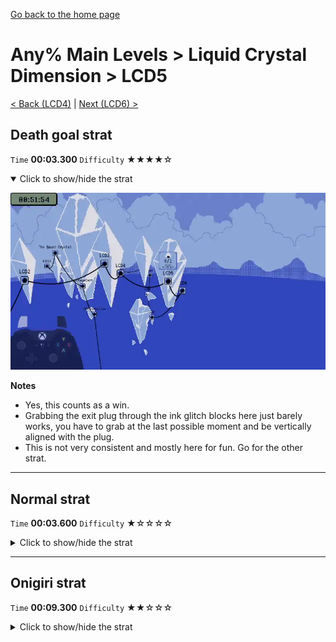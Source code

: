 [Go back to the home page](https://github.com/Doublevil/scbspeedrun)

# Any% Main Levels > Liquid Crystal Dimension > LCD5

[< Back (LCD4)](https://github.com/Doublevil/scbspeedrun/blob/main/levels/any_ml/LCD/LCD4.md) | [Next (LCD6) >](https://github.com/Doublevil/scbspeedrun/blob/main/levels/any_ml/LCD/LCD6.md)

## Death goal strat

`Time` **00:03.300** `Difficulty` ★★★★☆
<details open>
  <summary>Click to show/hide the strat</summary>

  [![Strat animation](https://github.com/Doublevil/scbspeedrun/blob/main/media/levels/LCD/LCD5_DeathStrat.webp)](https://github.com/Doublevil/scbspeedrun/blob/main/media/levels/LCD/LCD5_DeathStrat.mp4?raw=true)

  **Notes**
  - Yes, this counts as a win.
  - Grabbing the exit plug through the ink glitch blocks here just barely works, you have to grab at the last possible moment and be vertically aligned with the plug.
  - This is not very consistent and mostly here for fun. Go for the other strat.
</details>

---
## Normal strat

`Time` **00:03.600** `Difficulty` ★☆☆☆☆
<details>
  <summary>Click to show/hide the strat</summary>

  [![Strat animation](https://github.com/Doublevil/scbspeedrun/blob/main/media/levels/LCD/LCD5_Strat.webp)](https://github.com/Doublevil/scbspeedrun/blob/main/media/levels/LCD/LCD5_Strat.mp4?raw=true)

  **Notes**
  - Be careful not to go too fast with the wall dashes on the first wall segment, or you'll crash into the glitch blocks in the gap between the two walls.
</details>

---
## Onigiri strat

`Time` **00:09.300** `Difficulty` ★★☆☆☆
<details>
  <summary>Click to show/hide the strat</summary>

  [![Strat animation](https://github.com/Doublevil/scbspeedrun/blob/main/media/levels/LCD/LCD5_OnigiriStrat.webp)](https://github.com/Doublevil/scbspeedrun/blob/main/media/levels/LCD/LCD5_OnigiriStrat.mp4?raw=true)

  **Notes**
  - That setup to slip into the ink maze should be pretty consistent.
  - Exiting through the gap in this way takes some practice. Don't hesitate to use a straight dash and stabilize on the ink instead.
</details>
